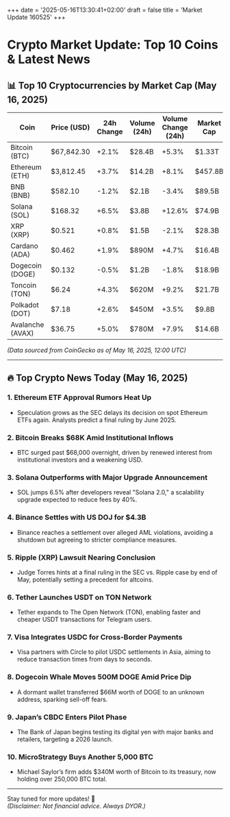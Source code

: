 +++
date = '2025-05-16T13:30:41+02:00'
draft = false
title = 'Market Update 160525'
+++

# Crypto Market Update: Top 10 Coins & Latest News  

## 📊 Top 10 Cryptocurrencies by Market Cap (May 16, 2025)  

| Coin       | Price (USD) | 24h Change | Volume (24h) | Volume Change (24h) | Market Cap       |
|------------|-------------|------------|--------------|---------------------|------------------|
| Bitcoin (BTC) | $67,842.30 | +2.1%      | $28.4B       | +5.3%               | $1.33T           |
| Ethereum (ETH) | $3,812.45 | +3.7%      | $14.2B       | +8.1%               | $457.8B          |
| BNB (BNB)     | $582.10   | -1.2%      | $2.1B        | -3.4%               | $89.5B           |
| Solana (SOL)  | $168.32   | +6.5%      | $3.8B        | +12.6%              | $74.9B           |
| XRP (XRP)     | $0.521    | +0.8%      | $1.5B        | -2.1%               | $28.3B           |
| Cardano (ADA) | $0.462    | +1.9%      | $890M        | +4.7%               | $16.4B           |
| Dogecoin (DOGE) | $0.132   | -0.5%      | $1.2B        | -1.8%               | $18.9B           |
| Toncoin (TON) | $6.24     | +4.3%      | $620M        | +9.2%               | $21.7B           |
| Polkadot (DOT) | $7.18    | +2.6%      | $450M        | +3.5%               | $9.8B            |
| Avalanche (AVAX) | $36.75  | +5.0%      | $780M        | +7.9%               | $14.6B           |

*(Data sourced from CoinGecko as of May 16, 2025, 12:00 UTC)*  

---

## 🔥 Top Crypto News Today (May 16, 2025)  

### 1. **Ethereum ETF Approval Rumors Heat Up**  
   - Speculation grows as the SEC delays its decision on spot Ethereum ETFs again. Analysts predict a final ruling by June 2025.  

### 2. **Bitcoin Breaks $68K Amid Institutional Inflows**  
   - BTC surged past $68,000 overnight, driven by renewed interest from institutional investors and a weakening USD.  

### 3. **Solana Outperforms with Major Upgrade Announcement**  
   - SOL jumps 6.5% after developers reveal "Solana 2.0," a scalability upgrade expected to reduce fees by 40%.  

### 4. **Binance Settles with US DOJ for $4.3B**  
   - Binance reaches a settlement over alleged AML violations, avoiding a shutdown but agreeing to stricter compliance measures.  

### 5. **Ripple (XRP) Lawsuit Nearing Conclusion**  
   - Judge Torres hints at a final ruling in the SEC vs. Ripple case by end of May, potentially setting a precedent for altcoins.  

### 6. **Tether Launches USDT on TON Network**  
   - Tether expands to The Open Network (TON), enabling faster and cheaper USDT transactions for Telegram users.  

### 7. **Visa Integrates USDC for Cross-Border Payments**  
   - Visa partners with Circle to pilot USDC settlements in Asia, aiming to reduce transaction times from days to seconds.  

### 8. **Dogecoin Whale Moves 500M DOGE Amid Price Dip**  
   - A dormant wallet transferred $66M worth of DOGE to an unknown address, sparking sell-off fears.  

### 9. **Japan’s CBDC Enters Pilot Phase**  
   - The Bank of Japan begins testing its digital yen with major banks and retailers, targeting a 2026 launch.  

### 10. **MicroStrategy Buys Another 5,000 BTC**  
   - Michael Saylor’s firm adds $340M worth of Bitcoin to its treasury, now holding over 250,000 BTC total.  

---

Stay tuned for more updates! 🚀  
*(Disclaimer: Not financial advice. Always DYOR.)*  